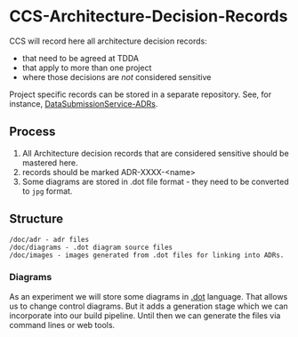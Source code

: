 # CCS-Architecture-Decision-Records
CCS will record here all architecture decision records:
 - that need to be agreed at TDDA 
 - that apply to more than one project
 - where those decisions are _not_ considered sensitive 

Project specific records can be stored in a separate repository. See, for instance, 
[DataSubmissionService-ADRs](https://github.com/Crown-Commercial-Service/DataSubmissionService-ADRs).

## Process

1. All Architecture decision records that are considered sensitive should be mastered here. 
1. records should be marked ADR-XXXX-\<name>
1. Some diagrams are stored in .dot file format - they need to be converted to `jpg` format.

## Structure

```
/doc/adr - adr files
/doc/diagrams - .dot diagram source files
/doc/images - images generated from .dot files for linking into ADRs.
```

### Diagrams

As an experiment we will store some diagrams in [.dot](https://www.graphviz.org/documentation/) language. 
That allows us to change control diagrams. But it adds a generation stage which we can incorporate into our build pipeline.
Until then we can generate the files via command lines or web tools.

